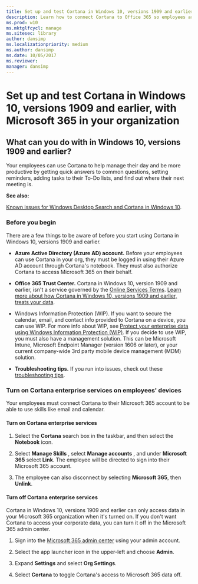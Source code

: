 ```yaml
---
title: Set up and test Cortana in Windows 10, versions 1909 and earlier, with Microsoft 365 in your organization
description: Learn how to connect Cortana to Office 365 so employees are notified about regular meetings and unusual events. You can even set an alarm for early meetings.
ms.prod: w10
ms.mktglfcycl: manage
ms.sitesec: library
author: dansimp
ms.localizationpriority: medium
ms.author: dansimp
ms.date: 10/05/2017
ms.reviewer: 
manager: dansimp
---
```


# Set up and test Cortana in Windows 10, versions 1909 and earlier, with Microsoft 365 in your organization


## What can you do with in Windows 10, versions 1909 and earlier?
Your employees can use Cortana to help manage their day and be more productive by getting quick answers to common questions, setting reminders, adding tasks to their To-Do lists, and find out where their next meeting is.

**See also:**

[Known issues for Windows Desktop Search and Cortana in Windows 10](https://support.microsoft.com/help/3206883/known-issues-for-windows-desktop-search-and-cortana-in-windows-10).

### Before you begin
There are a few things to be aware of before you start using Cortana in Windows 10, versions 1909 and earlier.

- **Azure Active Directory (Azure AD) account.** Before your employees can use Cortana in your org, they must be logged in using their Azure AD account through Cortana&#39;s notebook. They must also authorize Cortana to access Microsoft 365 on their behalf.

- **Office 365 Trust Center.** Cortana in Windows 10, version 1909 and earlier, isn&#39;t a service governed by the [Online Services Terms](https://www.microsoft.com/en-us/licensing/product-licensing/products). [Learn more about how Cortana in Windows 10, versions 1909 and earlier, treats your data](https://support.microsoft.com/en-us/help/4468233/cortana-and-privacy-microsoft-privacy).

- Windows Information Protection (WIP). If you want to secure the calendar, email, and contact info provided to Cortana on a device, you can use WIP. For more info about WIP, see [Protect your enterprise data using Windows Information Protection (WIP)](/windows/threat-protection/windows-information-protection/protect-enterprise-data-using-wip). If you decide to use WIP, you must also have a management solution. This can be Microsoft Intune, Microsoft Endpoint Manager (version 1606 or later), or your current company-wide 3rd party mobile device management (MDM) solution.

- **Troubleshooting tips.** If you run into issues, check out these [troubleshooting tips](/office365/troubleshoot/miscellaneous/issues-in-cortana).

### Turn on Cortana enterprise services on employees' devices
Your employees must connect Cortana to their Microsoft 365 account to be able to use skills like email and calendar.

#### Turn on Cortana enterprise services

1. Select the **Cortana** search box in the taskbar, and then select the **Notebook** icon.

2. Select **Manage Skills** , select **Manage accounts** , and under **Microsoft 365** select **Link**. The employee will be directed to sign into their Microsoft 365 account.

3. The employee can also disconnect by selecting **Microsoft 365**, then **Unlink**.

#### Turn off Cortana enterprise services
Cortana in Windows 10, versions 1909 and earlier can only access data in your Microsoft 365 organization when it's turned on. If you don't want Cortana to access your corporate data, you can turn it off in the Microsoft 365 admin center.

1. Sign into the [Microsoft 365 admin center](https://admin.microsoft.com/) using your admin account.

2. Select the app launcher icon in the upper-left and choose  **Admin**.

3. Expand **Settings** and select **Org Settings**.

4. Select **Cortana** to toggle Cortana&#39;s access to Microsoft 365 data off.